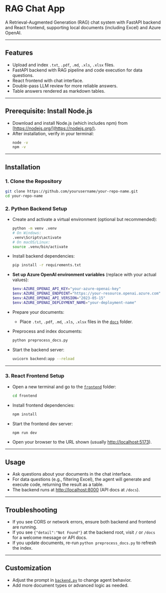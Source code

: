 # RAG Chat App

A Retrieval-Augmented Generation (RAG) chat system with FastAPI backend and React frontend, supporting local documents (including Excel) and Azure OpenAI.

---

## Features

- Upload and index `.txt`, `.pdf`, `.md`, `.xls`, `.xlsx` files.
- FastAPI backend with RAG pipeline and code execution for data questions.
- React frontend with chat interface.
- Double-pass LLM review for more reliable answers.
- Table answers rendered as markdown tables.

---

## Prerequisite: Install Node.js

- Download and install Node.js (which includes npm) from [https://nodejs.org/](https://nodejs.org/).
- After installation, verify in your terminal:
    ```bash
    node -v
    npm -v
    ```

---

## Installation

### 1. Clone the Repository

```bash
git clone https://github.com/yourusername/your-repo-name.git
cd your-repo-name
```

### 2. Python Backend Setup

- Create and activate a virtual environment (optional but recommended):

    ```bash
    python -m venv .venv
    # On Windows:
    .venv\Scripts\activate
    # On macOS/Linux:
    source .venv/bin/activate
    ```

- Install backend dependencies:

    ```bash
    pip install -r requirements.txt
    ```

- **Set up Azure OpenAI environment variables** (replace with your actual values):

    ```powershell
    $env:AZURE_OPENAI_API_KEY="your-azure-openai-key"
    $env:AZURE_OPENAI_ENDPOINT="https://your-resource.openai.azure.com"
    $env:AZURE_OPENAI_API_VERSION="2023-05-15"
    $env:AZURE_OPENAI_DEPLOYMENT_NAME="your-deployment-name"
    ```

- Prepare your documents:
    - Place `.txt`, `.pdf`, `.md`, `.xls`, `.xlsx` files in the [`docs`](docs) folder.

- Preprocess and index documents:

    ```bash
    python preprocess_docs.py
    ```

- Start the backend server:

    ```bash
    uvicorn backend:app --reload
    ```

---

### 3. React Frontend Setup

- Open a new terminal and go to the [`frontend`](frontend) folder:

    ```bash
    cd frontend
    ```

- Install frontend dependencies:

    ```bash
    npm install
    ```

- Start the frontend dev server:

    ```bash
    npm run dev
    ```

- Open your browser to the URL shown (usually [http://localhost:5173](http://localhost:5173)).

---

## Usage

- Ask questions about your documents in the chat interface.
- For data questions (e.g., filtering Excel), the agent will generate and execute code, returning the result as a table.
- The backend runs at [http://localhost:8000](http://localhost:8000) (API docs at `/docs`).

---

## Troubleshooting

- If you see CORS or network errors, ensure both backend and frontend are running.
- If you see `{"detail":"Not Found"}` at the backend root, visit `/` or `/docs` for a welcome message or API docs.
- If you update documents, re-run `python preprocess_docs.py` to refresh the index.

---

## Customization

- Adjust the prompt in [`backend.py`](backend.py) to change agent behavior.
- Add more document types or advanced logic as needed.
